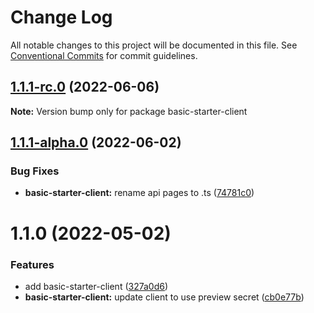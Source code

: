 # Change Log

All notable changes to this project will be documented in this file.
See [Conventional Commits](https://conventionalcommits.org) for commit guidelines.

## [1.1.1-rc.0](https://github.com/chapter-three/next-drupal/compare/basic-starter-client@1.1.1-alpha.0...basic-starter-client@1.1.1-rc.0) (2022-06-06)

**Note:** Version bump only for package basic-starter-client





## [1.1.1-alpha.0](https://github.com/chapter-three/next-drupal/compare/basic-starter-client@1.1.0...basic-starter-client@1.1.1-alpha.0) (2022-06-02)


### Bug Fixes

* **basic-starter-client:** rename api pages to .ts ([74781c0](https://github.com/chapter-three/next-drupal/commit/74781c027d89c255a05e15abcd5919d824237ff0))





# 1.1.0 (2022-05-02)


### Features

* add basic-starter-client ([327a0d6](https://github.com/chapter-three/next-drupal/commit/327a0d6088429c6ee6a121c854f8d4b9d112ec6d))
* **basic-starter-client:** update client to use preview secret ([cb0e77b](https://github.com/chapter-three/next-drupal/commit/cb0e77b25f349a76fab9c4dca7c9e298af7ef79f))
